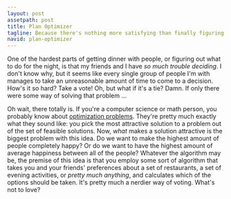 ```yaml
---
layout: post
assetpath: post
title: Plan Optimizer
tagline: Because there's nothing more satisfying than finally figuring out where to eat.
navid: plan-optimizer
---
```


One of the hardest parts of getting dinner with people, or figuring out what to do for the night, is that my friends and I have *so much trouble deciding*. I don't know why, but it seems like every single group of people I'm with manages to take an unreasonable amount of time to come to a decision. How's it so hard? Take a vote! Oh, but what if it's a tie? Damn. If only there were some way of solving that problem ...

Oh wait, there totally is. If you're a computer science or math person, you probably know about [optimization problems](http://en.wikipedia.org/wiki/Optimization_problem). They're pretty much exactly what they sound like: you pick the most attractive solution to a problem out of the set of feasible solutions. Now, *what* makes a solution attractive is the biggest problem with this idea. Do we want to make the highest amount of people completely happy? Or do we want to have the highest amount of average happiness between all of the people? Whatever the algorithm may be, the premise of this idea is that you employ some sort of algorithm that takes you and your friends' preferences about a set of restaurants, a set of evening activities, or *pretty much anything*, and calculates which of the options should be taken. It's pretty much a nerdier way of voting. What's not to love?